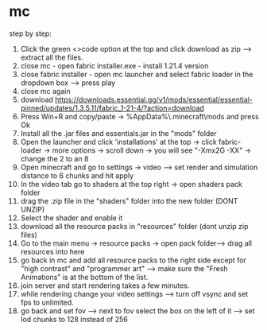 # mc
step by step:
1. Click the green <>code option at the top and click download as zip --> extract all the files.
2. close mc - open fabric installer.exe - install 1.21.4 version
3. close fabric installer - open mc launcher and select fabric loader in the dropdown box --> press play
4. close mc again
5. download https://downloads.essential.gg/v1/mods/essential/essential-pinned/updates/1.3.5.11/fabric_1-21-4/?action=download 
6. Press Win+R and copy/paste -> %AppData%\\.minecraft\mods and press Ok
7. Install all the .jar files and essentials.jar in the "mods" folder
8. Open the launcher and click 'installations' at the top -> click fabric-loader -> more options -> scroll down -> you will see "-Xmx2G -XX" -> change the 2 to an 8
9. Open minecraft and go to settings -> video --> set render and simulation distance to 6 chunks and hit apply
10. In the video tab go to shaders at the top right -> open shaders pack folder
11. drag the .zip file in the "shaders" folder into the new folder (DONT UNZIP)
12. Select the shader and enable it
13. download all the resource packs in "resources" folder (dont unzip zip files)
14. Go to the main menu -> resource packs -> open pack folder--> drag all resources into here
15. go back in mc and add all resource packs to the right side except for "high contrast" and "programmer art" --> make sure the "Fresh Animations" is at the bottom of the list.
16. join server and start rendering takes a few minutes.
17. while rendering change your video settings --> turn off vsync and set fps to unlimited.
18. go back and set fov --> next to fov select the box on the left of it --> set lod chunks to 128 instead of 256
